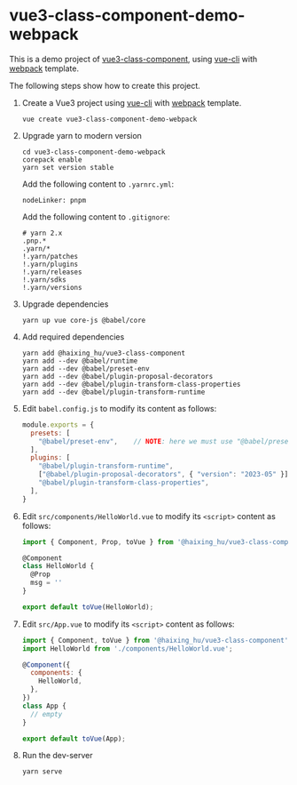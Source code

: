 # vue3-class-component-demo-webpack

This is a demo project of [vue3-class-component], using [vue-cli] with [webpack]
template.

The following steps show how to create this project.

1.  Create a Vue3 project using [vue-cli] with [webpack] template.
    ```shell
    vue create vue3-class-component-demo-webpack
    ```
2.  Upgrade yarn to modern version
    ```shell
    cd vue3-class-component-demo-webpack
    corepack enable
    yarn set version stable
    ```
    Add the following content to `.yarnrc.yml`:
    ```
    nodeLinker: pnpm
    ```
    Add the following content to `.gitignore`:
    ```
    # yarn 2.x
    .pnp.*
    .yarn/*
    !.yarn/patches
    !.yarn/plugins
    !.yarn/releases
    !.yarn/sdks
    !.yarn/versions
    ```
3.  Upgrade dependencies
    ```shell
    yarn up vue core-js @babel/core
    ```

4.  Add required dependencies
    ```shell
    yarn add @haixing_hu/vue3-class-component
    yarn add --dev @babel/runtime
    yarn add --dev @babel/preset-env
    yarn add --dev @babel/plugin-proposal-decorators
    yarn add --dev @babel/plugin-transform-class-properties
    yarn add --dev @babel/plugin-transform-runtime
    ```

5.  Edit `babel.config.js` to modify its content as follows:
    ```javascript
    module.exports = {
      presets: [
        "@babel/preset-env",    // NOTE: here we must use "@babel/preset-env"
      ],
      plugins: [
        "@babel/plugin-transform-runtime",
        ["@babel/plugin-proposal-decorators", { "version": "2023-05" }],
        "@babel/plugin-transform-class-properties",
      ],
    }
    ```

6.  Edit `src/components/HelloWorld.vue` to modify its `<script>` content as follows:
    ```javascript
    import { Component, Prop, toVue } from '@haixing_hu/vue3-class-component';

    @Component
    class HelloWorld {
      @Prop
      msg = ''
    }

    export default toVue(HelloWorld);
    ```

6.  Edit `src/App.vue` to modify its `<script>` content as follows:
    ```javascript
    import { Component, toVue } from '@haixing_hu/vue3-class-component';
    import HelloWorld from './components/HelloWorld.vue';

    @Component({
      components: {
        HelloWorld,
      },
    })
    class App {
      // empty
    }

    export default toVue(App);
    ```

8.  Run the dev-server
    ```shell
    yarn serve
    ```

[vue3-class-component]: https://github.com/Haixing-Hu/vue3-class-component
[vue-cli]: https://cli.vuejs.org/
[webpack]: https://webpack.js.org/